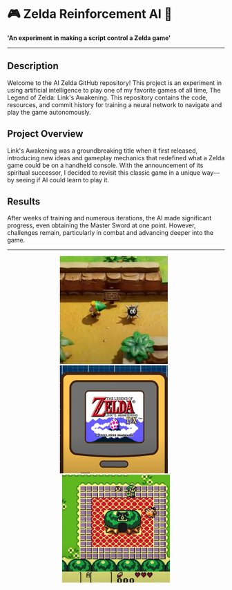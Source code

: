 # 🎮 Zelda Reinforcement AI 💎

**'An experiment in making a script control a Zelda game'**

---

## Description

Welcome to the AI Zelda GitHub repository! This project is an experiment in using artificial intelligence to play one of my favorite games of all time, The Legend of Zelda: Link's Awakening. This repository contains the code, resources, and commit history for training a neural network to navigate and play the game autonomously.

## Project Overview
Link's Awakening was a groundbreaking title when it first released, introducing new ideas and gameplay mechanics that redefined what a Zelda game could be on a handheld console. With the announcement of its spiritual successor, I decided to revisit this classic game in a unique way—by seeing if AI could learn to play it.

## Results
After weeks of training and numerous iterations, the AI made significant progress, even obtaining the Master Sword at one point. However, challenges remain, particularly in combat and advancing deeper into the game.

---

<div align="center">
  <img src="images/O1.png" alt="image1" width="250" style="margin-right: 10px;"/>
  <img src="images/O2.png" alt="image2" width="250" style="margin-right: 10px;"/>
  <img src="images/O3.png" alt="image3" width="250"/>
</div>